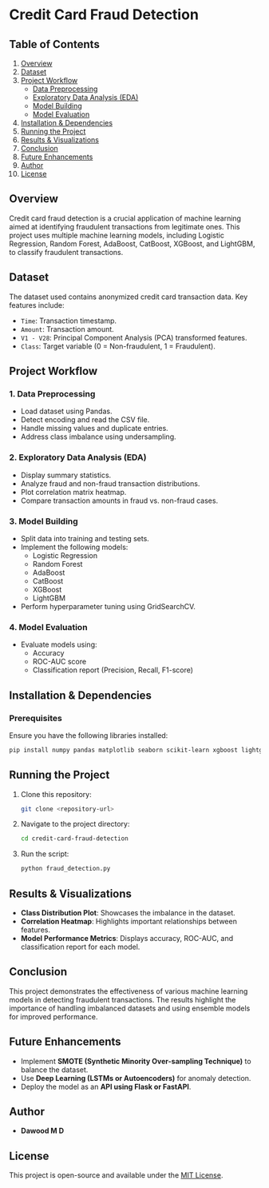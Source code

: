 # Credit Card Fraud Detection

## Table of Contents

1. [Overview](#overview)
2. [Dataset](#dataset)
3. [Project Workflow](#project-workflow)
   - [Data Preprocessing](#1-data-preprocessing)
   - [Exploratory Data Analysis (EDA)](#2-exploratory-data-analysis-eda)
   - [Model Building](#3-model-building)
   - [Model Evaluation](#4-model-evaluation)
4. [Installation & Dependencies](#installation--dependencies)
5. [Running the Project](#running-the-project)
6. [Results & Visualizations](#results--visualizations)
7. [Conclusion](#conclusion)
8. [Future Enhancements](#future-enhancements)
9. [Author](#author)
10. [License](#license)

## Overview

Credit card fraud detection is a crucial application of machine learning aimed at identifying fraudulent transactions from legitimate ones. This project uses multiple machine learning models, including Logistic Regression, Random Forest, AdaBoost, CatBoost, XGBoost, and LightGBM, to classify fraudulent transactions.

## Dataset

The dataset used contains anonymized credit card transaction data. Key features include:

- `Time`: Transaction timestamp.
- `Amount`: Transaction amount.
- `V1 - V28`: Principal Component Analysis (PCA) transformed features.
- `Class`: Target variable (0 = Non-fraudulent, 1 = Fraudulent).

## Project Workflow

### 1. Data Preprocessing

- Load dataset using Pandas.
- Detect encoding and read the CSV file.
- Handle missing values and duplicate entries.
- Address class imbalance using undersampling.

### 2. Exploratory Data Analysis (EDA)

- Display summary statistics.
- Analyze fraud and non-fraud transaction distributions.
- Plot correlation matrix heatmap.
- Compare transaction amounts in fraud vs. non-fraud cases.

### 3. Model Building

- Split data into training and testing sets.
- Implement the following models:
  - Logistic Regression
  - Random Forest
  - AdaBoost
  - CatBoost
  - XGBoost
  - LightGBM
- Perform hyperparameter tuning using GridSearchCV.

### 4. Model Evaluation

- Evaluate models using:
  - Accuracy
  - ROC-AUC score
  - Classification report (Precision, Recall, F1-score)

## Installation & Dependencies

### Prerequisites

Ensure you have the following libraries installed:

```sh
pip install numpy pandas matplotlib seaborn scikit-learn xgboost lightgbm catboost
```

## Running the Project

1. Clone this repository:
   ```sh
   git clone <repository-url>
   ```
2. Navigate to the project directory:
   ```sh
   cd credit-card-fraud-detection
   ```
3. Run the script:
   ```sh
   python fraud_detection.py
   ```

## Results & Visualizations

- **Class Distribution Plot**: Showcases the imbalance in the dataset.
- **Correlation Heatmap**: Highlights important relationships between features.
- **Model Performance Metrics**: Displays accuracy, ROC-AUC, and classification report for each model.

## Conclusion

This project demonstrates the effectiveness of various machine learning models in detecting fraudulent transactions. The results highlight the importance of handling imbalanced datasets and using ensemble models for improved performance.

## Future Enhancements

- Implement **SMOTE (Synthetic Minority Over-sampling Technique)** to balance the dataset.
- Use **Deep Learning (LSTMs or Autoencoders)** for anomaly detection.
- Deploy the model as an **API using Flask or FastAPI**.

## Author

- **Dawood M D**

## License

This project is open-source and available under the [MIT License](LICENSE).


